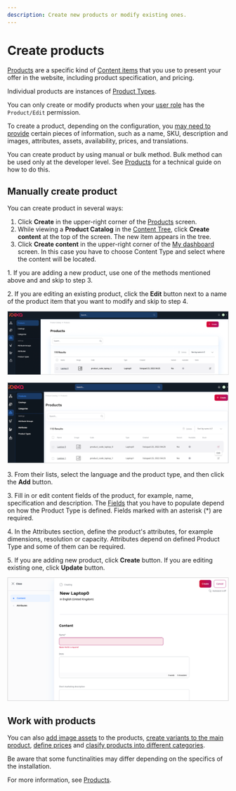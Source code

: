 ```yaml
---
description: Create new products or modify existing ones.
---
```


# Create products

[Products](products.md#products) are a specific kind of [Content items](../content_management/content_items.md#content-items) that you use 
to present your offer in the website, including product specification, and pricing.

Individual products are instances of [Product Types](create_product_types.md#create-product-types).

You can only create or modify products when your [user role](../permission_management/work_with_permissions.md) has the `Product/Edit` permission.

To create a product, depending on the configuration, you [may need to provide](products.md#product-completeness) certain pieces of information, 
such as a name, SKU, description and images, attributes, assets, availability, prices, and translations.

You can create product by using manual or bulk method.
Bulk method can be used only at the developer level. See [Products](https://doc.ibexa.co/en/latest/pim/product_api/#products) for a technical guide on how to do this.

## Manually create product

You can create product in several ways:

1. Click **Create** in the upper-right corner of the [Products](products.md) screen. 
2. While viewing a **Product Catalog** in the [Content Tree](../getting_started/discover_ui.md#content-tree), click **Create content** at the top of the screen.
The new item appears in the tree.
3. Click **Create content** in the upper-right corner of the [My dashboard](../getting_started/discover_ui.md) screen. In this case you have to choose Content Type and select where the content will be located.

1\. If you are adding a new product, use one of the methods mentioned above and  and skip to step 3.

2\. If you are editing an existing product, click the **Edit** button next to a name of the product item that you want to modify and skip to step 4.

![Adding a Product](img/add_product.png "Adding a Product")

![Editing a product](img/edit_product.png "Editing a product")

3\. From their lists, select the language and the product type, and then click the **Add** button.

3\. Fill in or edit content fields of the product, for example, name, specification and description.
The [Fields](../content_management/content_model.md#fields-and-field-types) that you have to populate depend on how the Product Type is defined. 
Fields marked with an asterisk (*) are required.

4\. In the Attributes section, define the product's attributes, for example dimensions, resolution or capacity. Attributes depend on defined Product Type
and some of them can be required.

5\. If you are adding new product, click **Create** button.
If you are editing existing one, click **Update** button.

![Creating a product](img/create_product.png "Creating a product")

## Work with products

You can also [add image assets](work_with_product_assets.md) to the products, [create variants to the main product](work_with_product_variants.md), [define prices](manage_prices_and_stock.md) and [clasify products into different categories](work_with_product_categories.md).

Be aware that some functinalities may differ depending on the specifics of the installation.

For more information, see [Products](https://doc.ibexa.co/en/latest/pim/products/).